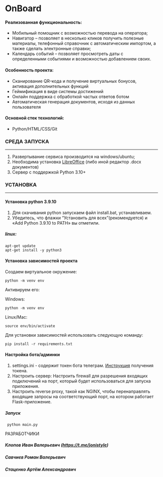 # OnBoard

#### Реализованная функциональность:

* Мобильный помощник с возможностью перевода на оператора;
* Навигатор – позволяет в несколько кликов получить полезные материалы, телефонный справочник с автоматическим импортом, а также сделать электронные справки;
* Календарь событий – позволяет просмотреть даты с определенными событиями и возможностью добавлением своих.

#### Особенность проекта:

* Сканирование QR–кода  и получение виртуальных бонусов, активация дополнительных функций
* Геймификация в виде системы достижений
* Онлайн поддержка с обработкой частых ответов ботом
* Автоматическая генерация документов, исходя из данных пользователя

#### Основной стек технологий:

* Python/HTML/CSS/Git 
### СРЕДА ЗАПУСКА
  ***
  1. Развертывание сервиса производится на windows/ubuntu;
  2. Необходима установка [LibreOffice](https://www.libreoffice.org/download/download-libreoffice/) (либо иной редактор .docx документов)
  3. Сервер с поддержкой Python 3.10+

### УСТАНОВКА
  ***
  #### Установка python 3.9.10
  1. Для скачивания python запускаем файл install.bat, устанавливаем.
  2. Убедитесь, что флажки “Установить для всех”(рекомендуется) и «Add Python 3.9.10 to PATH» вы отметили.
##### linux:
```
apt-get update
apt-get install -y python3
```
  #### Установка зависимостей проекта
  Создаем виртуальное окружение:
  ```
  python -m venv env
  ```
  Активируем его:
  
  Windows:
  ```
  python -m venv env
  ```
  Linux/Mac:
  ```
  source env/bin/activate
  ```
  
  Для установки зависимостей использовать следующую команду: 
  ```
  pip install -r requirements.txt
  ```
 #### Настройка бота/админки
 
 1. settings.ini - содержит токен бота телеграм. [Инструкция](https://boto.agency/blog/kak-polychit-api-token-telegram/) получения токена.
 2. Настроить сервер: Настроить firewall для разрешения входящих подключений на порт, который будет использоваться для запуска приложения.
 3. Настроить reverse proxy, такой как NGINX, чтобы перенаправлять входящие запросы на соответствующий порт, на котором работает Flask-приложение.
 ##### Запуск
 ```
  python main.py
  ```
 
 РАЗРАБОТЧИКИ
 #####  Клопов Иван Валерьевич (https://t.me/jonistyle)
 #####  Савчиев Роман Валерьевич 
 #####  Стаценко Артём Александрович 

    
    
   



